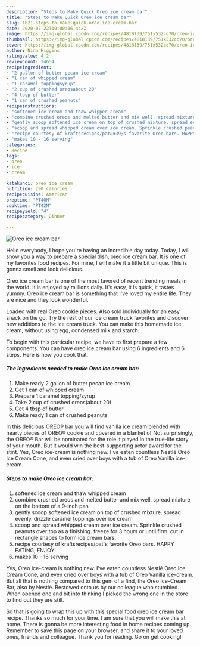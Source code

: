 ```yaml
---
description: "Steps to Make Quick Oreo ice cream bar"
title: "Steps to Make Quick Oreo ice cream bar"
slug: 1821-steps-to-make-quick-oreo-ice-cream-bar
date: 2020-07-22T19:00:16.442Z
image: https://img-global.cpcdn.com/recipes/4818139/751x532cq70/oreo-ice-cream-bar-recipe-main-photo.jpg
thumbnail: https://img-global.cpcdn.com/recipes/4818139/751x532cq70/oreo-ice-cream-bar-recipe-main-photo.jpg
cover: https://img-global.cpcdn.com/recipes/4818139/751x532cq70/oreo-ice-cream-bar-recipe-main-photo.jpg
author: Nina Higgins
ratingvalue: 4.2
reviewcount: 34654
recipeingredient:
- "2 gallon of butter pecan ice cream"
- "1 can of whipped cream"
- "1 caramel toppingsyrup"
- "2 cup of crushed oreosabout 20"
- "4 tbsp of butter"
- "1 can of crushed peanuts"
recipeinstructions:
- "softened ice cream and thaw whipped cream"
- "combine crushed oreos and melted butter and mix well. spread mixture on the bottom of a 9-inch pan"
- "gently scoop softened ice cream on top of crushed mixture. spread evenly. drizzle caramel toppings over ice cream"
- "scoop and spread whipped cream over ice cream. Sprinkle crushed peanuts over top as a finishing. freeze for 3 hours or until firm. cut in rectangle shapes to form ice cream bars."
- "recipe courtesy of kraftsrecipes/pat&#39;s favorite Oreo bars. HAPPY EATING, ENJOY!"
- "makes 10 - 16 serving"
categories:
- Recipe
tags:
- oreo
- ice
- cream

katakunci: oreo ice cream 
nutrition: 290 calories
recipecuisine: American
preptime: "PT40M"
cooktime: "PT42M"
recipeyield: "4"
recipecategory: Dinner

---
```



![Oreo ice cream bar](https://img-global.cpcdn.com/recipes/4818139/751x532cq70/oreo-ice-cream-bar-recipe-main-photo.jpg)

Hello everybody, I hope you're having an incredible day today. Today, I will show you a way to prepare a special dish, oreo ice cream bar. It is one of my favorites food recipes. For mine, I will make it a little bit unique. This is gonna smell and look delicious.

Oreo ice cream bar is one of the most favored of recent trending meals in the world. It is enjoyed by millions daily. It's easy, it is quick, it tastes yummy. Oreo ice cream bar is something that I've loved my entire life. They are nice and they look wonderful.

Loaded with real Oreo cookie pieces. Also sold individually for an easy snack on the go. Try the rest of our ice cream truck favorites and discover new additions to the ice cream truck. You can make this homemade ice cream, without using egg, condensed milk and starch.


To begin with this particular recipe, we have to first prepare a few components. You can have oreo ice cream bar using 6 ingredients and 6 steps. Here is how you cook that.

<!--inarticleads1-->

##### The ingredients needed to make Oreo ice cream bar:

1. Make ready 2 gallon of butter pecan ice cream
1. Get 1 can of whipped cream
1. Prepare 1 caramel topping/syrup
1. Take 2 cup of crushed oreos(about 20)
1. Get 4 tbsp of butter
1. Make ready 1 can of crushed peanuts


In this delicious OREO® bar you will find vanilla ice cream blended with hearty pieces of OREO® cookie and covered in a blanket of Not surprisingly, the OREO® Bar will be nominated for the role it played in the true-life story of your mouth. But it would win the best-supporting actor award for the stint. Yes, Oreo ice-cream is nothing new. I&#39;ve eaten countless Nestlé Oreo Ice Cream Cone, and even cried over boys with a tub of Oreo Vanilla ice-cream. 

<!--inarticleads2-->

##### Steps to make Oreo ice cream bar:

1. softened ice cream and thaw whipped cream
1. combine crushed oreos and melted butter and mix well. spread mixture on the bottom of a 9-inch pan
1. gently scoop softened ice cream on top of crushed mixture. spread evenly. drizzle caramel toppings over ice cream
1. scoop and spread whipped cream over ice cream. Sprinkle crushed peanuts over top as a finishing. freeze for 3 hours or until firm. cut in rectangle shapes to form ice cream bars.
1. recipe courtesy of kraftsrecipes/pat&#39;s favorite Oreo bars. HAPPY EATING, ENJOY!
1. makes 10 - 16 serving


Yes, Oreo ice-cream is nothing new. I&#39;ve eaten countless Nestlé Oreo Ice Cream Cone, and even cried over boys with a tub of Oreo Vanilla ice-cream. But all that is nothing compared to this gem of a find, the Oreo Ice-Cream Bar, also by Nestlé. Bestowed onto us by our colleague who stumbled. When opened one and bit into thinking I picked the wrong one in the store to find out they are still. 

So that is going to wrap this up with this special food oreo ice cream bar recipe. Thanks so much for your time. I am sure that you will make this at home. There is gonna be more interesting food in home recipes coming up. Remember to save this page on your browser, and share it to your loved ones, friends and colleague. Thank you for reading. Go on get cooking!
